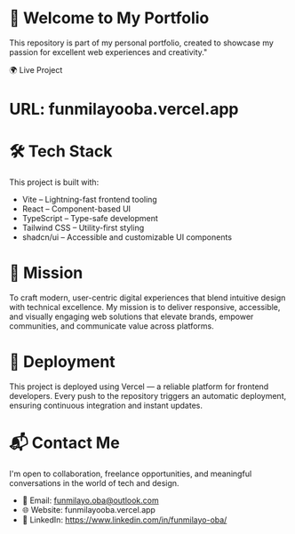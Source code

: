 
# 💼 Welcome to My Portfolio 
This repository is part of my personal portfolio, created to showcase my passion for excellent web experiences and creativity."

🌍 Live Project
# URL: funmilayooba.vercel.app

# 🛠️ Tech Stack
This project is built with:
- Vite – Lightning-fast frontend tooling
- React – Component-based UI
- TypeScript – Type-safe development
- Tailwind CSS – Utility-first styling
- shadcn/ui – Accessible and customizable UI components

# 🎯 Mission
To craft modern, user-centric digital experiences that blend intuitive design with technical excellence. My mission is to deliver responsive, accessible, and visually engaging web solutions that elevate brands, empower communities, and communicate value across platforms.

# 🚀 Deployment
This project is deployed using Vercel — a reliable platform for frontend developers. Every push to the repository triggers an automatic deployment, ensuring continuous integration and instant updates.

# 📬 Contact Me
I'm open to collaboration, freelance opportunities, and meaningful conversations in the world of tech and design.
- 📧 Email: funmilayo.oba@outlook.com
- 🌐 Website: funmilayooba.vercel.app
- 💼 LinkedIn: https://www.linkedin.com/in/funmilayo-oba/

